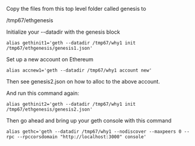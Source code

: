 Copy the files from this top level folder called genesis to

/tmp67/ethgenesis

Initialize your --datadir with the genesis block

```
alias gethinit1='geth --datadir /tmp67/why1 init /tmp67/ethgenesis/genesis1.json'
```

Set up a new account on Ethereum

```
alias accnew1='geth --datadir /tmp67/why1 account new'
```

Then see genesis2.json on how to alloc to the above account.

And run this command again:

```
alias gethinit2='geth --datadir /tmp67/why1 init /tmp67/ethgenesis/genesis2.json'
```

Then go ahead and bring up your geth console with this command

```
alias gethc='geth --datadir /tmp67/why1 --nodiscover --maxpeers 0 --rpc --rpccorsdomain "http://localhost:3000" console'
```
